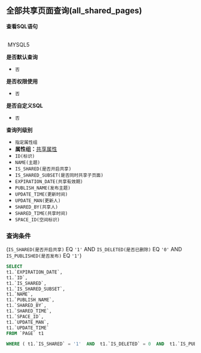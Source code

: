 ## 全部共享页面查询(all_shared_pages) <!-- {docsify-ignore-all} -->



<p class="panel-title"><b>查看SQL语句</b></p>
<br>

<el-row>
&nbsp;<el-tag @click="MYSQL5 = true">MYSQL5</el-tag>
</el-row>

<br>
<p class="panel-title"><b>是否默认查询</b></p>

* `否`

<p class="panel-title"><b>是否权限使用</b></p>

* `否`

<p class="panel-title"><b>是否自定义SQL</b></p>

* `否`

<p class="panel-title"><b>查询列级别</b></p>

* `指定属性组`
*  **属性组：**[共享属性](#)
  * `ID(标识)`
  * `NAME(主题)`
  * `IS_SHARED(是否开启共享)`
  * `IS_SHARED_SUBSET(是否同时共享子页面)`
  * `EXPIRATION_DATE(共享有效期)`
  * `PUBLISH_NAME(发布主题)`
  * `UPDATE_TIME(更新时间)`
  * `UPDATE_MAN(更新人)`
  * `SHARED_BY(共享人)`
  * `SHARED_TIME(共享时间)`
  * `SPACE_ID(空间标识)`



### 查询条件

(`IS_SHARED(是否开启共享)` EQ `'1'` AND `IS_DELETED(是否已删除)` EQ `'0'` AND `IS_PUBLISHED(是否发布)` EQ `'1'`)





<el-dialog v-model="MYSQL5" title="MYSQL5">

```sql
SELECT
t1.`EXPIRATION_DATE`,
t1.`ID`,
t1.`IS_SHARED`,
t1.`IS_SHARED_SUBSET`,
t1.`NAME`,
t1.`PUBLISH_NAME`,
t1.`SHARED_BY`,
t1.`SHARED_TIME`,
t1.`SPACE_ID`,
t1.`UPDATE_MAN`,
t1.`UPDATE_TIME`
FROM `PAGE` t1 

WHERE ( t1.`IS_SHARED` = '1'  AND  t1.`IS_DELETED` = 0  AND  t1.`IS_PUBLISHED` = 1 )
```

</el-dialog>

<script>
 const { createApp } = Vue
  createApp({
    data() {
      return {
                MYSQL5 : false
        
      }
    },
    methods: {
    }
  }).use(ElementPlus).mount('#app')
</script>
